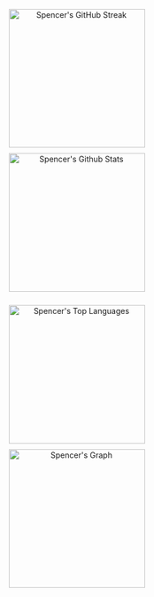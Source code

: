 <p align="center">
  <a href="https://github.com/SpencerPresley" style="display:inline-block; width: 49%; height: 250px; vertical-align: top; margin: 5px;">
    <img src="https://github-readme-streak-stats.herokuapp.com/?user=SpencerPresley&theme=radical&border=7F3FBF&background=0D1117" alt="Spencer's GitHub Streak" style="width: 100%; height: 100%; object-fit: cover;" />
  </a>
  <a href="https://github.com/SpencerPresley" style="display:inline-block; width: 49%; height: 250px; vertical-align: top; margin: 5px;">
    <img src="https://denvercoder1-github-readme-stats.vercel.app/api?username=SpencerPresley&show_icons=true&count_private=true&theme=react&border_color=7F3FBF&bg_color=0D1117&title_color=F85D7F&icon_color=F8D866" alt="Spencer's Github Stats" style="width: 100%; height: 100%; object-fit: cover;" />
  </a>
</p>
<p align="center">
  <a href="https://github.com/SpencerPresley" style="display:inline-block; width: 49%; height: 250px; vertical-align: top; margin: 5px;">
    <img src="https://denvercoder1-github-readme-stats.vercel.app/api/top-langs/?username=SpencerPresley&langs_count=8&layout=compact&theme=react&border_color=7F3FBF&bg_color=0D1117&title_color=F85D7F&icon_color=F8D866" alt="Spencer's Top Languages" style="width: 100%; height: 100%; object-fit: cover;" />
  </a>
  <a href="https://github.com/SpencerPresley" style="display:inline-block; width: 49%; height: 250px; vertical-align: top; margin: 5px;">
    <img src="https://github-readme-activity-graph.vercel.app/graph?username=SpencerPresley&custom_title=Spencer's%20GitHub%20Activity%20Graph&bg_color=0D1117&color=7F3FBF&line=7F3FBF&point=7F3FBF&area_color=FFFFFF&title_color=FFFFFF&area=true" alt="Spencer's Graph" style="width: 100%; height: 100%; object-fit: cover;" />
  </a>
</p>

